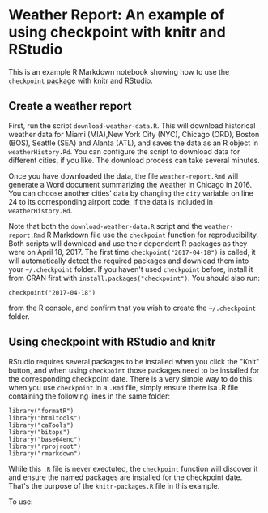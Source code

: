 # Weather Report: An example of using checkpoint with knitr and RStudio 

This is an example R Markdown notebook showing how to use the [`checkpoint` package](https://github.com/RevolutionAnalytics/checkpoint) with knitr and RStudio.

## Create a weather report

First, run the script `download-weather-data.R`. This will download historical weather data for Miami (MIA),New York City (NYC), Chicago (ORD), Boston (BOS),
Seattle (SEA) and Alanta (ATL), and saves the data as an R object in `weatherHistory.Rd`. You can configure the script to download data for different cities, if you like. The download process can take several minutes.

Once you have downloaded the data, the file `weather-report.Rmd` will generate a Word document summarizing the weather in Chicago in 2016. You can choose another cities' data by changing the `city` variable on line 24 to its corresponding airport code, if the data is included in `weatherHistory.Rd`.

Note that both the `download-weather-data.R` script and the `weather-report.Rmd` R Markdown file use the `checkpoint` function for reproducibility. Both scripts will download and use their dependent R packages as they were on April 18, 2017. The first time `checkpoint("2017-04-18")` is called, it will automatically detect the required packages and download them into your `~/.checkpoint` folder. If you haven't used `checkpoint` before, install it from CRAN first with `install.packages("checkpoint")`. You should also run:
```
checkpoint("2017-04-18")
```
from the R console, and confirm that you wish to create the `~/.checkpoint` folder.

## Using checkpoint with RStudio and knitr

RStudio requires several packages to be installed when you click the "Knit" button, and when using `checkpoint` those packages need to be installed for the corresponding checkpoint date. There is a very simple way to do this: when you use `checkpoint` in a `.Rmd` file, simply ensure there isa .R file containing the following lines in the same folder:
```
library("formatR")
library("htmltools")
library("caTools")
library("bitops")
library("base64enc")
library("rprojroot")
library("rmarkdown")
```
While this `.R` file is never exectuted, the `checkpoint` function will discover it and ensure the named packages are installed for the checkpoint date. That's the purpose of the `knitr-packages.R` file in this example.







To use:

